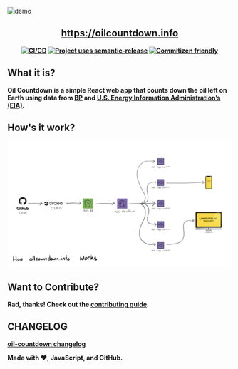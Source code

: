 ![demo](./media/demo.gif)

<h2 align="center"><b><a href="https://oilcountdown.info">https://oilcountdown.info</a></h2>

<p align="center">
  <a href="https://github.com/cujarrett/oil-countdown/actions"><img alt="CI/CD" src="https://github.com/cujarrett/oil-countdown/actions/workflows/release.yml/badge.svg"></a>
  <a href="https://github.com/semantic-release/semantic-release"><img alt="Project uses semantic-release" src="https://img.shields.io/badge/%20%20%F0%9F%93%A6%F0%9F%9A%80-semantic--release-e10079.svg"></a>
  <a href="http://commitizen.github.io/cz-cli/"><img alt="Commitizen friendly" src="https://img.shields.io/badge/commitizen-friendly-brightgreen.svg?"></a>
</p>

## What it is?

Oil Countdown is a simple React web app that counts down the oil left on Earth using data from [BP](https://www.bp.com/) and [U.S. Energy Information Administration’s (EIA)](https://www.eia.gov/).

## How's it work?
![design](./media/architecture.jpg)

## Want to Contribute?
Rad, thanks! Check out the [contributing guide](./CONTRIBUTING.md).

## CHANGELOG
[oil-countdown changelog](./CHANGELOG.md)

Made with :heart:, JavaScript, and GitHub.
